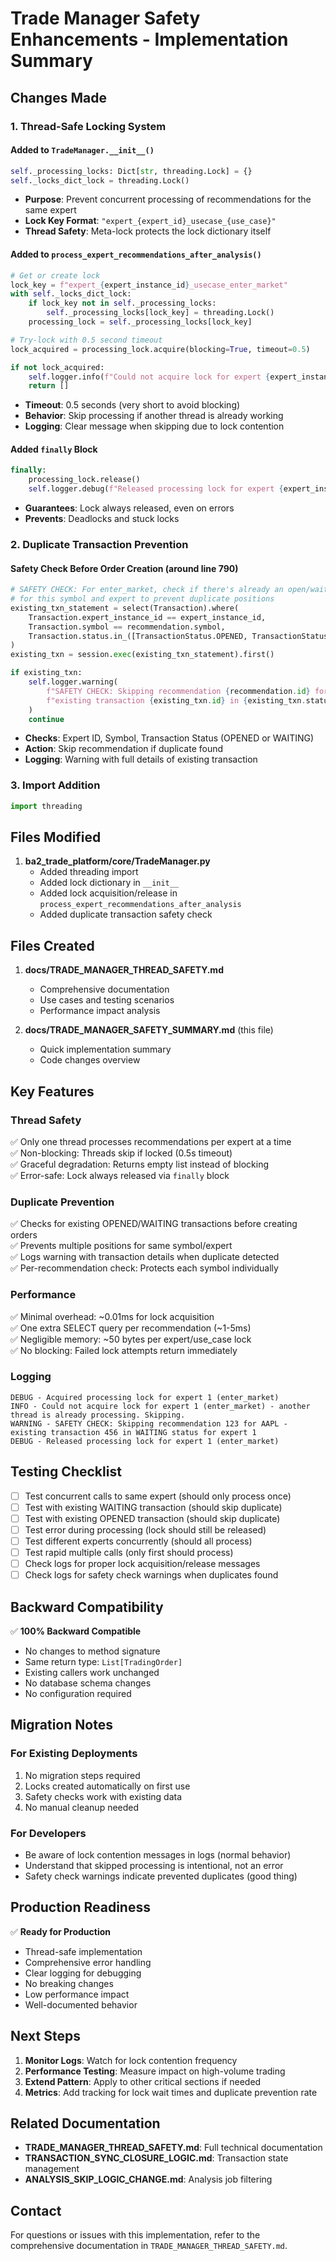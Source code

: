 # Trade Manager Safety Enhancements - Implementation Summary

## Changes Made

### 1. **Thread-Safe Locking System**

#### **Added to `TradeManager.__init__()`**
```python
self._processing_locks: Dict[str, threading.Lock] = {}
self._locks_dict_lock = threading.Lock()
```

- **Purpose**: Prevent concurrent processing of recommendations for the same expert
- **Lock Key Format**: `"expert_{expert_id}_usecase_{use_case}"`
- **Thread Safety**: Meta-lock protects the lock dictionary itself

#### **Added to `process_expert_recommendations_after_analysis()`**
```python
# Get or create lock
lock_key = f"expert_{expert_instance_id}_usecase_enter_market"
with self._locks_dict_lock:
    if lock_key not in self._processing_locks:
        self._processing_locks[lock_key] = threading.Lock()
    processing_lock = self._processing_locks[lock_key]

# Try-lock with 0.5 second timeout
lock_acquired = processing_lock.acquire(blocking=True, timeout=0.5)

if not lock_acquired:
    self.logger.info(f"Could not acquire lock for expert {expert_instance_id} (enter_market) - another thread is already processing. Skipping.")
    return []
```

- **Timeout**: 0.5 seconds (very short to avoid blocking)
- **Behavior**: Skip processing if another thread is already working
- **Logging**: Clear message when skipping due to lock contention

#### **Added `finally` Block**
```python
finally:
    processing_lock.release()
    self.logger.debug(f"Released processing lock for expert {expert_instance_id} (enter_market)")
```

- **Guarantees**: Lock always released, even on errors
- **Prevents**: Deadlocks and stuck locks

### 2. **Duplicate Transaction Prevention**

#### **Safety Check Before Order Creation** (around line 790)
```python
# SAFETY CHECK: For enter_market, check if there's already an open/waiting transaction
# for this symbol and expert to prevent duplicate positions
existing_txn_statement = select(Transaction).where(
    Transaction.expert_instance_id == expert_instance_id,
    Transaction.symbol == recommendation.symbol,
    Transaction.status.in_([TransactionStatus.OPENED, TransactionStatus.WAITING])
)
existing_txn = session.exec(existing_txn_statement).first()

if existing_txn:
    self.logger.warning(
        f"SAFETY CHECK: Skipping recommendation {recommendation.id} for {recommendation.symbol} - "
        f"existing transaction {existing_txn.id} in {existing_txn.status} status for expert {expert_instance_id}"
    )
    continue
```

- **Checks**: Expert ID, Symbol, Transaction Status (OPENED or WAITING)
- **Action**: Skip recommendation if duplicate found
- **Logging**: Warning with full details of existing transaction

### 3. **Import Addition**
```python
import threading
```

## Files Modified

1. **ba2_trade_platform/core/TradeManager.py**
   - Added threading import
   - Added lock dictionary in `__init__`
   - Added lock acquisition/release in `process_expert_recommendations_after_analysis`
   - Added duplicate transaction safety check

## Files Created

1. **docs/TRADE_MANAGER_THREAD_SAFETY.md**
   - Comprehensive documentation
   - Use cases and testing scenarios
   - Performance impact analysis

2. **docs/TRADE_MANAGER_SAFETY_SUMMARY.md** (this file)
   - Quick implementation summary
   - Code changes overview

## Key Features

### **Thread Safety**
✅ Only one thread processes recommendations per expert at a time  
✅ Non-blocking: Threads skip if locked (0.5s timeout)  
✅ Graceful degradation: Returns empty list instead of blocking  
✅ Error-safe: Lock always released via `finally` block  

### **Duplicate Prevention**
✅ Checks for existing OPENED/WAITING transactions before creating orders  
✅ Prevents multiple positions for same symbol/expert  
✅ Logs warning with transaction details when duplicate detected  
✅ Per-recommendation check: Protects each symbol individually  

### **Performance**
✅ Minimal overhead: ~0.01ms for lock acquisition  
✅ One extra SELECT query per recommendation (~1-5ms)  
✅ Negligible memory: ~50 bytes per expert/use_case lock  
✅ No blocking: Failed lock attempts return immediately  

### **Logging**
```
DEBUG - Acquired processing lock for expert 1 (enter_market)
INFO - Could not acquire lock for expert 1 (enter_market) - another thread is already processing. Skipping.
WARNING - SAFETY CHECK: Skipping recommendation 123 for AAPL - existing transaction 456 in WAITING status for expert 1
DEBUG - Released processing lock for expert 1 (enter_market)
```

## Testing Checklist

- [ ] Test concurrent calls to same expert (should only process once)
- [ ] Test with existing WAITING transaction (should skip duplicate)
- [ ] Test with existing OPENED transaction (should skip duplicate)
- [ ] Test error during processing (lock should still be released)
- [ ] Test different experts concurrently (should all process)
- [ ] Test rapid multiple calls (only first should process)
- [ ] Check logs for proper lock acquisition/release messages
- [ ] Check logs for safety check warnings when duplicates found

## Backward Compatibility

✅ **100% Backward Compatible**
- No changes to method signature
- Same return type: `List[TradingOrder]`
- Existing callers work unchanged
- No database schema changes
- No configuration required

## Migration Notes

### **For Existing Deployments**
1. No migration steps required
2. Locks created automatically on first use
3. Safety checks work with existing data
4. No manual cleanup needed

### **For Developers**
- Be aware of lock contention messages in logs (normal behavior)
- Understand that skipped processing is intentional, not an error
- Safety check warnings indicate prevented duplicates (good thing)

## Production Readiness

✅ **Ready for Production**
- Thread-safe implementation
- Comprehensive error handling
- Clear logging for debugging
- No breaking changes
- Low performance impact
- Well-documented behavior

## Next Steps

1. **Monitor Logs**: Watch for lock contention frequency
2. **Performance Testing**: Measure impact on high-volume trading
3. **Extend Pattern**: Apply to other critical sections if needed
4. **Metrics**: Add tracking for lock wait times and duplicate prevention rate

## Related Documentation

- **TRADE_MANAGER_THREAD_SAFETY.md**: Full technical documentation
- **TRANSACTION_SYNC_CLOSURE_LOGIC.md**: Transaction state management
- **ANALYSIS_SKIP_LOGIC_CHANGE.md**: Analysis job filtering

## Contact

For questions or issues with this implementation, refer to the comprehensive documentation in `TRADE_MANAGER_THREAD_SAFETY.md`.

